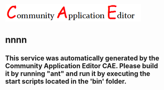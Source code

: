 ![CAE](https://github.com/CAETESTRWTH/CAE-Deployment-Temp/blob/master/microservice-12/img/logo.png)  

nnnn
===================


This service was automatically generated by the Community Application Editor CAE. Please build it by running "ant" and run it by executing the start scripts located in the 'bin' folder.
---------------
